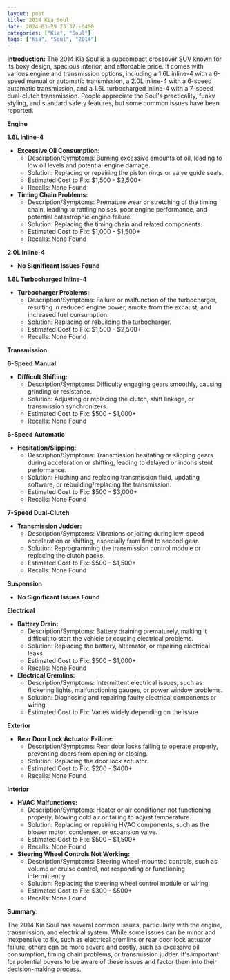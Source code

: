 ```yaml
---
layout: post
title: 2014 Kia Soul
date: 2024-03-29 23:37 -0400
categories: ["Kia", "Soul"]
tags: ["Kia", "Soul", "2014"]
---
```

**Introduction:** The 2014 Kia Soul is a subcompact crossover SUV known for its boxy design, spacious interior, and affordable price. It comes with various engine and transmission options, including a 1.6L inline-4 with a 6-speed manual or automatic transmission, a 2.0L inline-4 with a 6-speed automatic transmission, and a 1.6L turbocharged inline-4 with a 7-speed dual-clutch transmission. People appreciate the Soul's practicality, funky styling, and standard safety features, but some common issues have been reported.

**Engine**

**1.6L Inline-4**

* **Excessive Oil Consumption:**
    * Description/Symptoms: Burning excessive amounts of oil, leading to low oil levels and potential engine damage.
    * Solution: Replacing or repairing the piston rings or valve guide seals.
    * Estimated Cost to Fix: $1,500 - $2,500+
    * Recalls: None Found
* **Timing Chain Problems:**
    * Description/Symptoms: Premature wear or stretching of the timing chain, leading to rattling noises, poor engine performance, and potential catastrophic engine failure.
    * Solution: Replacing the timing chain and related components.
    * Estimated Cost to Fix: $1,000 - $1,500+
    * Recalls: None Found

**2.0L Inline-4**

* **No Significant Issues Found**

**1.6L Turbocharged Inline-4**

* **Turbocharger Problems:**
    * Description/Symptoms: Failure or malfunction of the turbocharger, resulting in reduced engine power, smoke from the exhaust, and increased fuel consumption.
    * Solution: Replacing or rebuilding the turbocharger.
    * Estimated Cost to Fix: $1,500 - $2,500+
    * Recalls: None Found

**Transmission**

**6-Speed Manual**

* **Difficult Shifting:**
    * Description/Symptoms: Difficulty engaging gears smoothly, causing grinding or resistance.
    * Solution: Adjusting or replacing the clutch, shift linkage, or transmission synchronizers.
    * Estimated Cost to Fix: $500 - $1,000+
    * Recalls: None Found

**6-Speed Automatic**

* **Hesitation/Slipping:**
    * Description/Symptoms: Transmission hesitating or slipping gears during acceleration or shifting, leading to delayed or inconsistent performance.
    * Solution: Flushing and replacing transmission fluid, updating software, or rebuilding/replacing the transmission.
    * Estimated Cost to Fix: $500 - $3,000+
    * Recalls: None Found

**7-Speed Dual-Clutch**

* **Transmission Judder:**
    * Description/Symptoms: Vibrations or jolting during low-speed acceleration or shifting, especially from first to second gear.
    * Solution: Reprogramming the transmission control module or replacing the clutch packs.
    * Estimated Cost to Fix: $500 - $1,500+
    * Recalls: None Found

**Suspension**

* **No Significant Issues Found**

**Electrical**

* **Battery Drain:**
    * Description/Symptoms: Battery draining prematurely, making it difficult to start the vehicle or causing electrical problems.
    * Solution: Replacing the battery, alternator, or repairing electrical leaks.
    * Estimated Cost to Fix: $500 - $1,000+
    * Recalls: None Found
* **Electrical Gremlins:**
    * Description/Symptoms: Intermittent electrical issues, such as flickering lights, malfunctioning gauges, or power window problems.
    * Solution: Diagnosing and repairing faulty electrical components or wiring.
    * Estimated Cost to Fix: Varies widely depending on the issue

**Exterior**

* **Rear Door Lock Actuator Failure:**
    * Description/Symptoms: Rear door locks failing to operate properly, preventing doors from opening or closing.
    * Solution: Replacing the door lock actuator.
    * Estimated Cost to Fix: $200 - $400+
    * Recalls: None Found

**Interior**

* **HVAC Malfunctions:**
    * Description/Symptoms: Heater or air conditioner not functioning properly, blowing cold air or failing to adjust temperature.
    * Solution: Replacing or repairing HVAC components, such as the blower motor, condenser, or expansion valve.
    * Estimated Cost to Fix: $500 - $1,500+
    * Recalls: None Found
* **Steering Wheel Controls Not Working:**
    * Description/Symptoms: Steering wheel-mounted controls, such as volume or cruise control, not responding or functioning intermittently.
    * Solution: Replacing the steering wheel control module or wiring.
    * Estimated Cost to Fix: $300 - $500+
    * Recalls: None Found

**Summary:**

The 2014 Kia Soul has several common issues, particularly with the engine, transmission, and electrical system. While some issues can be minor and inexpensive to fix, such as electrical gremlins or rear door lock actuator failure, others can be more severe and costly, such as excessive oil consumption, timing chain problems, or transmission judder. It's important for potential buyers to be aware of these issues and factor them into their decision-making process.
